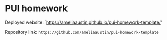 # PUI homework

Deployed website: `https://ameliaaustin.github.io/pui-homework-template/'

Repository link: `https://github.com/ameliaaustin/pui-homework-template`
